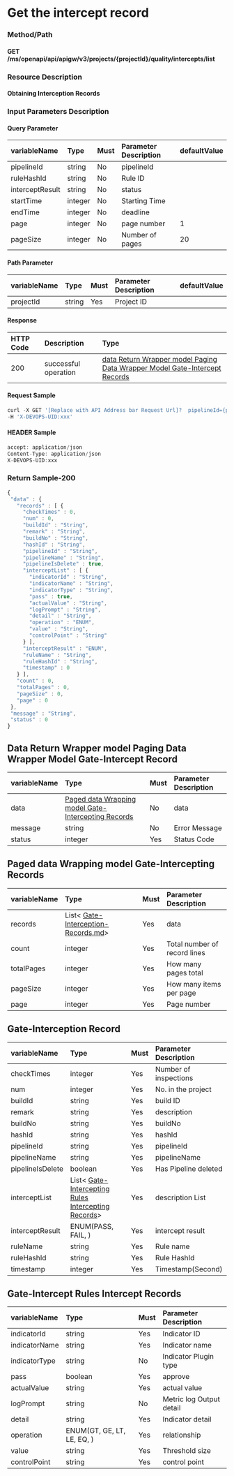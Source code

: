  # Get the intercept record 

 ### Method/Path 

 #### GET  /ms/openapi/api/apigw/v3/projects/{projectId}/quality/intercepts/list 

 ### Resource Description 

 #### Obtaining Interception Records 

 ### Input Parameters Description 

 #### Query Parameter 

 | variableName| Type| Must| Parameter Description| defaultValue| 
 | :--- | :--- | :--- | :--- | :--- | 
 | pipelineId | string |No| pipelineId|| 
 | ruleHashId | string |No| Rule ID|| 
 | interceptResult | string |No| status|| 
 | startTime | integer |No| Starting Time|| 
 | endTime | integer |No| deadline|| 
 | page | integer |No| page number|  1 | 
 | pageSize | integer |No| Number of pages|  20 | 

 #### Path Parameter 

 | variableName| Type| Must| Parameter Description| defaultValue| 
 | :--- | :--- | :--- | :--- | :--- | 
 | projectId | string |Yes| Project ID|| 

 #### Response 

 | HTTP Code| Description| Type| 
 | :--- | :--- | :--- | 
 | 200 | successful operation |[data Return Wrapper model Paging Data Wrapper Model Gate-Intercept Records](obtain-interception-records.md)| 

 #### Request Sample 

 ```javascript 
 curl -X GET '[Replace with API Address bar Request Url]?  pipelineId={pipelineId}&amp;ruleHashId={ruleHashId}&amp;interceptResult={interceptResult}&amp;startTime={startTime}&amp;endTime={endTime}&amp;page={page}&amp;pageSize={pageSize}' \ 
 -H 'X-DEVOPS-UID:xxx' 
 ``` 

 #### HEADER Sample 

 ```javascript 
 accept: application/json 
 Content-Type: application/json 
 X-DEVOPS-UID:xxx 
 ``` 

 ### Return Sample-200 

 ```javascript 
 { 
  "data" : { 
    "records" : [ { 
      "checkTimes" : 0, 
      "num" : 0, 
      "buildId" : "String", 
      "remark" : "String", 
      "buildNo" : "String", 
      "hashId" : "String", 
      "pipelineId" : "String", 
      "pipelineName" : "String", 
      "pipelineIsDelete" : true, 
      "interceptList" : [ { 
        "indicatorId" : "String", 
        "indicatorName" : "String", 
        "indicatorType" : "String", 
        "pass" : true, 
        "actualValue" : "String", 
        "logPrompt" : "String", 
        "detail" : "String", 
        "operation" : "ENUM", 
        "value" : "String", 
        "controlPoint" : "String" 
      } ], 
      "interceptResult" : "ENUM", 
      "ruleName" : "String", 
      "ruleHashId" : "String", 
      "timestamp" : 0 
    } ], 
    "count" : 0, 
    "totalPages" : 0, 
    "pageSize" : 0, 
    "page" : 0 
  }, 
  "message" : "String", 
  "status" : 0 
 } 
 ``` 

 ## Data Return Wrapper model Paging Data Wrapper Model Gate-Intercept Record 

 | variableName| Type| Must| Parameter Description| 
 | :--- | :--- | :--- | :--- | 
 | data |[Paged data Wrapping model Gate-Intercepting Records](obtain-interception-records.md)| No| data| 
 | message | string |No| Error Message| 
 | status | integer |Yes| Status Code| 

 ## Paged data Wrapping model Gate-Intercepting Records 

 | variableName| Type| Must| Parameter Description| 
 | :--- | :--- | :--- | :--- | 
 | records |List&lt; [Gate-Interception-Records.md](obtain-interception-records.md)&gt;|Yes| data| 
 | count | integer |Yes| Total number of record lines| 
 | totalPages | integer |Yes| How many pages total| 
 | pageSize | integer |Yes| How many items per page| 
 | page | integer |Yes| Page number| 

 ## Gate-Interception Record 

 | variableName| Type| Must| Parameter Description| 
 | :--- | :--- | :--- | :--- | 
 | checkTimes | integer |Yes| Number of inspections| 
 | num | integer |Yes| No. in the project| 
 | buildId | string |Yes| build ID| 
 | remark | string |Yes| description| 
 | buildNo | string |Yes| buildNo| 
 | hashId | string |Yes|  hashId | 
 | pipelineId | string |Yes| pipelineId| 
 | pipelineName | string |Yes| pipelineName| 
 | pipelineIsDelete | boolean |Yes| Has Pipeline deleted| 
 | interceptList |List&lt; [Gate-Intercepting Rules Intercepting Records](obtain-interception-records.md)&gt;|Yes| description List| 
 | interceptResult | ENUM\(PASS, FAIL, \) |Yes| intercept result| 
 | ruleName | string |Yes| Rule name| 
 | ruleHashId | string |Yes| Rule HashId| 
 | timestamp | integer |Yes| Timestamp\(Second\)| 

 ## Gate-Intercept Rules Intercept Records 

 | variableName| Type| Must| Parameter Description| 
 | :--- | :--- | :--- | :--- | 
 | indicatorId | string |Yes| Indicator ID| 
 | indicatorName | string |Yes| Indicator name| 
 | indicatorType | string |No| Indicator Plugin type| 
 | pass | boolean |Yes| approve| 
 | actualValue | string |Yes| actual value| 
 | logPrompt | string |No| Metric log Output detail| 
 | detail | string |Yes| Indicator detail| 
 | operation | ENUM\(GT, GE, LT, LE, EQ, \) |Yes| relationship| 
 | value | string |Yes| Threshold size| 
 | controlPoint | string |Yes| control point| 